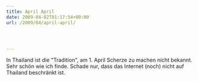 ```yaml
---
title: April April
date: 2009-04-02T01:17:54+00:00
url: /2009/04/april-april/




---
```

In Thailand ist die "Tradition", am 1. April Scherze zu machen nicht bekannt. Sehr schön wie ich finde. Schade nur, dass das Internet (noch) nicht auf Thailand beschränkt ist.
